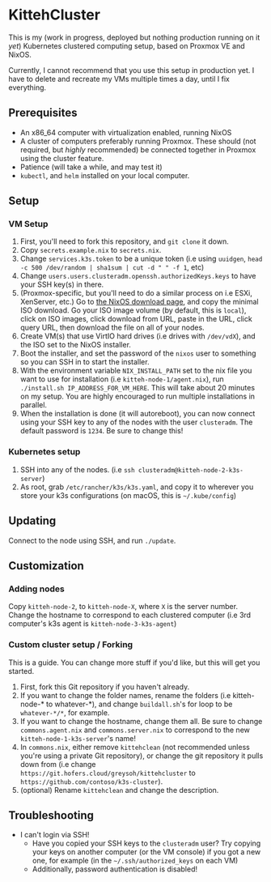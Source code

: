 # KittehCluster
This is my (work in progress, deployed but nothing production running on it *yet*) Kubernetes clustered computing setup, based on Proxmox VE and NixOS.  
  
Currently, I cannot recommend that you use this setup in production yet. I have to delete and recreate my VMs multiple times a day, until I fix everything.
## Prerequisites
- An x86_64 computer with virtualization enabled, running NixOS
- A cluster of computers preferably running Proxmox. These should (not required, but *highly* recommended) be connected together in Proxmox using the cluster feature.
- Patience (will take a while, and may test it)
- `kubectl`, and `helm` installed on your local computer.
## Setup
### VM Setup
1. First, you'll need to fork this repository, and `git clone` it down.
2. Copy `secrets.example.nix` to `secrets.nix`.
3. Change `services.k3s.token` to be a unique token (i.e using `uuidgen`, `head -c 500 /dev/random | sha1sum | cut -d " " -f 1`, etc)
4. Change `users.users.clusteradm.openssh.authorizedKeys.keys` to have your SSH key(s) in there.
5. (Proxmox-specific, but you'll need to do a similar process on i.e ESXi, XenServer, etc.) Go to [the NixOS download page](https://nixos.org/download/), and copy the minimal ISO download. Go your ISO image volume (by default, this is `local`), click on ISO images, click download from URL, paste in the URL, click query URL, then download the file on all of your nodes.
6. Create VM(s) that use VirtIO hard drives (i.e drives with `/dev/vdX`), and the ISO set to the NixOS installer.
7. Boot the installer, and set the password of the `nixos` user to something so you can SSH in to start the installer.
8. With the environment variable `NIX_INSTALL_PATH` set to the nix file you want to use for installation (i.e `kitteh-node-1/agent.nix`), run `./install.sh IP_ADDRESS_FOR_VM_HERE`. This will take about 20 minutes on my setup. You are highly encouraged to run multiple installations in parallel.
9. When the installation is done (it will autoreboot), you can now connect using your SSH key to any of the nodes with the user `clusteradm`. The default password is `1234`. Be sure to change this!
### Kubernetes setup
1. SSH into any of the nodes. (i.e `ssh clusteradm@kitteh-node-2-k3s-server`)
2. As root, grab `/etc/rancher/k3s/k3s.yaml`, and copy it to wherever you store your k3s configurations (on macOS, this is `~/.kube/config`)
## Updating
Connect to the node using SSH, and run `./update`.
## Customization
### Adding nodes
Copy `kitteh-node-2`, to `kitteh-node-X`, where `X` is the server number. Change the hostname to correspond to each clustered computer (i.e 3rd computer's k3s agent is `kitteh-node-3-k3s-agent`)
### Custom cluster setup / Forking
This is a guide. You can change more stuff if you'd like, but this will get you started.  
  
1. First, fork this Git repository if you haven't already.
2. If you want to change the folder names, rename the folders (i.e kitteh-node-* to whatever-*), and change `buildall.sh`'s for loop to be `whatever-*/*`, for example.
3. If you want to change the hostname, change them all. Be sure to change `commons.agent.nix` and `commons.server.nix` to correspond to the new `kitteh-node-1-k3s-server`'s name!
4. In `commons.nix`, either remove `kittehclean` (not recommended unless you're using a private Git repository), or change the git repository it pulls down from (i.e change `https://git.hofers.cloud/greysoh/kittehcluster` to `https://github.com/contoso/k3s-cluster`).
5. (optional) Rename `kittehclean` and change the description.
## Troubleshooting
- I can't login via SSH!
  - Have you copied your SSH keys to the `clusteradm` user? Try copying your keys on another computer (or the VM console) if you got a new one, for example (in the `~/.ssh/authorized_keys` on each VM)
  - Additionally, password authentication is disabled!